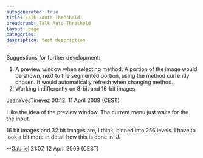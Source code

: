 ```yaml
---
autogenerated: true
title: Talk ›Auto Threshold
breadcrumb: Talk Auto Threshold
layout: page
categories: 
description: test description
---
```


Suggestions for further development:

1.  A preview window when selecting method. A portion of the image would be shown, next to the segmented portion, using the method currently chosen. It would automatically refresh when changing method.
2.  Working indifferently on 8-bit and 16-bit images.

[JeanYvesTinevez](User_JeanYvesTinevez "wikilink") 00:12, 11 April 2009 (CEST)

I like the idea of the preview window. The current menu just waits for the the input.

16 bit images and 32 bit images are, I think, binned into 256 levels. I have to look a bit more in detail how this is done in IJ.

\--[Gabriel](User_Landini "wikilink") 21:07, 12 April 2009 (CEST)

